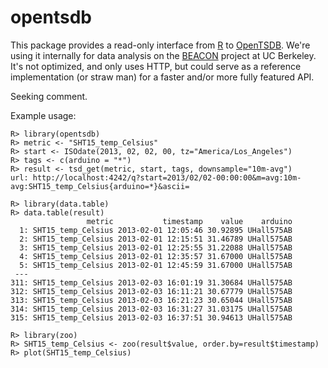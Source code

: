 opentsdb
========

This package provides a read-only interface from [R] to [OpenTSDB]. We're using it internally for data analysis on the [BEACON] project at UC Berkeley. It's not optimized, and only uses HTTP, but could serve as a reference implementation (or straw man) for a faster and/or more fully featured API.

Seeking comment.

Example usage:

    R> library(opentsdb)
    R> metric <- "SHT15_temp_Celsius"
    R> start <- ISOdate(2013, 02, 02, 00, tz="America/Los_Angeles")
    R> tags <- c(arduino = "*")
    R> result <- tsd_get(metric, start, tags, downsample="10m-avg")
    url: http://localhost:4242/q?start=2013/02/02-00:00:00&m=avg:10m-avg:SHT15_temp_Celsius{arduino=*}&ascii=
    
    R> library(data.table)
    R> data.table(result)
                     metric           timestamp    value    arduino
      1: SHT15_temp_Celsius 2013-02-01 12:05:46 30.92895 UHall575AB
      2: SHT15_temp_Celsius 2013-02-01 12:15:51 31.46789 UHall575AB
      3: SHT15_temp_Celsius 2013-02-01 12:25:55 31.22088 UHall575AB
      4: SHT15_temp_Celsius 2013-02-01 12:35:57 31.67000 UHall575AB
      5: SHT15_temp_Celsius 2013-02-01 12:45:59 31.67000 UHall575AB
     ---                                                           
    311: SHT15_temp_Celsius 2013-02-03 16:01:19 31.30684 UHall575AB
    312: SHT15_temp_Celsius 2013-02-03 16:11:21 30.67779 UHall575AB
    313: SHT15_temp_Celsius 2013-02-03 16:21:23 30.65044 UHall575AB
    314: SHT15_temp_Celsius 2013-02-03 16:31:27 31.03175 UHall575AB
    315: SHT15_temp_Celsius 2013-02-03 16:37:51 30.94613 UHall575AB
    
    R> library(zoo)
    R> SHT15_temp_Celsius <- zoo(result$value, order.by=result$timestamp)
    R> plot(SHT15_temp_Celsius)

[R]: http://r-project.org "R"
[OpenTSDB]: http://www.opentsdb.net "OpenTSDB"
[BEACON]: http://beacon.berkeley.edu "Beacon"